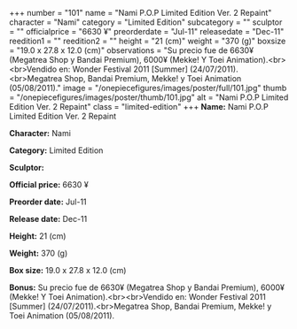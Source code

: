 +++
number = "101"
name = "Nami P.O.P Limited Edition Ver. 2 Repaint"
character = "Nami"
category = "Limited Edition"
subcategory = ""
sculptor = ""
officialprice = "6630 ¥"
preorderdate = "Jul-11"
releasedate = "Dec-11"
reedition1 = ""
reedition2 = ""
height = "21 (cm)"
weight = "370 (g)"
boxsize = "19.0 x 27.8 x 12.0 (cm)"
observations = "Su precio fue de 6630¥ (Megatrea Shop y Bandai Premium), 6000¥ (Mekke! Y Toei Animation).&lt;br&gt;&lt;br&gt;Vendido en: Wonder Festival 2011 [Summer] (24/07/2011).&lt;br&gt;Megatrea Shop, Bandai Premium, Mekke! y Toei Animation (05/08/2011)."
image = "/onepiecefigures/images/poster/full/101.jpg"
thumb = "/onepiecefigures/images/poster/thumb/101.jpg"
alt = "Nami P.O.P Limited Edition Ver. 2 Repaint"
class = "limited-edition"
+++
**Name:** Nami P.O.P Limited Edition Ver. 2 Repaint

**Character:** Nami

**Category:** Limited Edition 

**Sculptor:** 

**Official price:** 6630 ¥

**Preorder date:** Jul-11

**Release date:** Dec-11

**Height:** 21 (cm)

**Weight:** 370 (g)

**Box size:** 19.0 x 27.8 x 12.0 (cm)

**Bonus:** Su precio fue de 6630¥ (Megatrea Shop y Bandai Premium), 6000¥ (Mekke! Y Toei Animation).&lt;br&gt;&lt;br&gt;Vendido en: Wonder Festival 2011 [Summer] (24/07/2011).&lt;br&gt;Megatrea Shop, Bandai Premium, Mekke! y Toei Animation (05/08/2011).